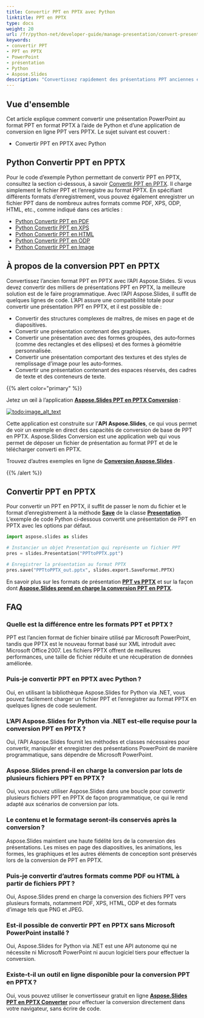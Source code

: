 ```yaml
---
title: Convertir PPT en PPTX avec Python
linktitle: PPT en PPTX
type: docs
weight: 20
url: /fr/python-net/developer-guide/manage-presentation/convert-presentation/convert-powerpoint/convert-ppt-to-pptx/
keywords:
- convertir PPT
- PPT en PPTX
- PowerPoint
- présentation
- Python
- Aspose.Slides
description: "Convertissez rapidement des présentations PPT anciennes en PPTX modernes avec Python et Aspose.Slides — tutoriel clair, exemples de code gratuits, aucune dépendance à Microsoft Office."
---
```


## **Vue d'ensemble**

Cet article explique comment convertir une présentation PowerPoint au format PPT en format PPTX à l’aide de Python et d’une application de conversion en ligne PPT vers PPTX. Le sujet suivant est couvert :

- Convertir PPT en PPTX avec Python

## **Python Convertir PPT en PPTX**

Pour le code d’exemple Python permettant de convertir PPT en PPTX, consultez la section ci‑dessous, à savoir [Convertir PPT en PPTX](#convert-ppt-to-pptx). Il charge simplement le fichier PPT et l’enregistre au format PPTX. En spécifiant différents formats d’enregistrement, vous pouvez également enregistrer un fichier PPT dans de nombreux autres formats comme PDF, XPS, ODP, HTML, etc., comme indiqué dans ces articles :

- [Python Convertir PPT en PDF](https://docs.aspose.com/slides/python-net/convert-powerpoint-to-pdf/)
- [Python Convertir PPT en XPS](https://docs.aspose.com/slides/python-net/convert-powerpoint-to-xps/)
- [Python Convertir PPT en HTML](https://docs.aspose.com/slides/python-net/convert-powerpoint-to-html/)
- [Python Convertir PPT en ODP](https://docs.aspose.com/slides/python-net/save-presentation/)
- [Python Convertir PPT en Image](https://docs.aspose.com/slides/python-net/convert-powerpoint-to-png/)

## **À propos de la conversion PPT en PPTX**
Convertissez l’ancien format PPT en PPTX avec l’API Aspose.Slides. Si vous devez convertir des milliers de présentations PPT en PPTX, la meilleure solution est de le faire programmatique. Avec l’API Aspose.Slides, il suffit de quelques lignes de code. L’API assure une compatibilité totale pour convertir une présentation PPT en PPTX, et il est possible de :

- Convertir des structures complexes de maîtres, de mises en page et de diapositives.
- Convertir une présentation contenant des graphiques.
- Convertir une présentation avec des formes groupées, des auto‑formes (comme des rectangles et des ellipses) et des formes à géométrie personnalisée.
- Convertir une présentation comportant des textures et des styles de remplissage d’image pour les auto‑formes.
- Convertir une présentation contenant des espaces réservés, des cadres de texte et des conteneurs de texte.

{{% alert color="primary" %}}

Jetez un œil à l’application [**Aspose.Slides PPT en PPTX Conversion**](https://products.aspose.app/slides/conversion/ppt-to-pptx) :

[](https://products.aspose.app/slides/conversion/ppt-to-pptx)

[![todo:image_alt_text](ppt-to-pptx.png)](https://products.aspose.app/slides/conversion/ppt-to-pptx)

Cette application est construite sur l’**API Aspose.Slides**, ce qui vous permet de voir un exemple en direct des capacités de conversion de base de PPT en PPTX. Aspose.Slides Conversion est une application web qui vous permet de déposer un fichier de présentation au format PPT et de le télécharger converti en PPTX.

Trouvez d’autres exemples en ligne de [**Conversion Aspose.Slides**](https://products.aspose.app/slides/conversion/) .

{{% /alert %}}

## **Convertir PPT en PPTX**
Pour convertir un PPT en PPTX, il suffit de passer le nom du fichier et le format d’enregistrement à la méthode [**Save**](https://reference.aspose.com/slides/python-net/aspose.slides/presentation/) de la classe [**Presentation**](https://reference.aspose.com/slides/python-net/aspose.slides/presentation/). L’exemple de code Python ci‑dessous convertit une présentation de PPT en PPTX avec les options par défaut.

```python
import aspose.slides as slides

# Instancier un objet Presentation qui représente un fichier PPT
pres = slides.Presentation("PPTtoPPTX.ppt")

# Enregistrer la présentation au format PPTX
pres.save("PPTtoPPTX_out.pptx", slides.export.SaveFormat.PPTX)
```

En savoir plus sur les formats de présentation [**PPT vs PPTX**](/slides/fr/python-net/ppt-vs-pptx/) et sur la façon dont [**Aspose.Slides prend en charge la conversion PPT en PPTX**](/slides/fr/python-net/convert-ppt-to-pptx/).

## FAQ

### **Quelle est la différence entre les formats PPT et PPTX ?**

PPT est l’ancien format de fichier binaire utilisé par Microsoft PowerPoint, tandis que PPTX est le nouveau format basé sur XML introduit avec Microsoft Office 2007. Les fichiers PPTX offrent de meilleures performances, une taille de fichier réduite et une récupération de données améliorée.

### **Puis‑je convertir PPT en PPTX avec Python ?**

Oui, en utilisant la bibliothèque Aspose.Slides for Python via .NET, vous pouvez facilement charger un fichier PPT et l’enregistrer au format PPTX en quelques lignes de code seulement.

### **L’API Aspose.Slides for Python via .NET est‑elle requise pour la conversion PPT en PPTX ?**

Oui, l’API Aspose.Slides fournit les méthodes et classes nécessaires pour convertir, manipuler et enregistrer des présentations PowerPoint de manière programmatique, sans dépendre de Microsoft PowerPoint.

### **Aspose.Slides prend‑il en charge la conversion par lots de plusieurs fichiers PPT en PPTX ?**

Oui, vous pouvez utiliser Aspose.Slides dans une boucle pour convertir plusieurs fichiers PPT en PPTX de façon programmatique, ce qui le rend adapté aux scénarios de conversion par lots.

### **Le contenu et le formatage seront‑ils conservés après la conversion ?**

Aspose.Slides maintient une haute fidélité lors de la conversion des présentations. Les mises en page des diapositives, les animations, les formes, les graphiques et les autres éléments de conception sont préservés lors de la conversion de PPT en PPTX.

### **Puis‑je convertir d’autres formats comme PDF ou HTML à partir de fichiers PPT ?**

Oui, Aspose.Slides prend en charge la conversion des fichiers PPT vers plusieurs formats, notamment PDF, XPS, HTML, ODP et des formats d’image tels que PNG et JPEG.

### **Est‑il possible de convertir PPT en PPTX sans Microsoft PowerPoint installé ?**

Oui, Aspose.Slides for Python via .NET est une API autonome qui ne nécessite ni Microsoft PowerPoint ni aucun logiciel tiers pour effectuer la conversion.

### **Existe‑t‑il un outil en ligne disponible pour la conversion PPT en PPTX ?**

Oui, vous pouvez utiliser le convertisseur gratuit en ligne [**Aspose.Slides PPT en PPTX Converter**](https://products.aspose.app/slides/conversion/ppt-to-pptx) pour effectuer la conversion directement dans votre navigateur, sans écrire de code.